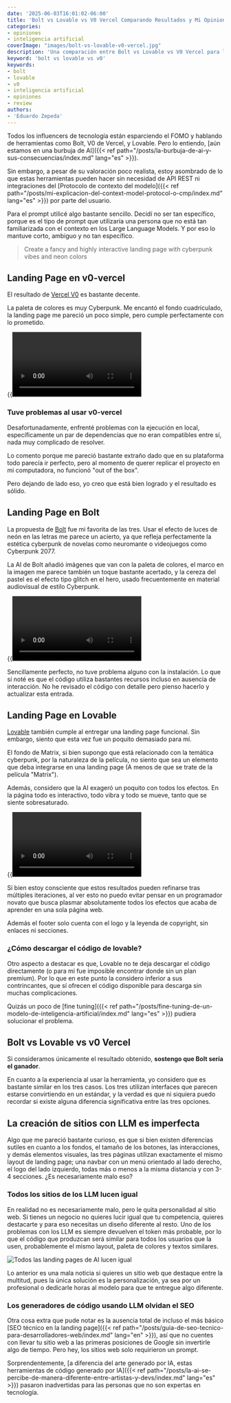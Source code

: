 ```yaml
---
date: '2025-06-03T16:01:02-06:00'
title: 'Bolt vs Lovable vs V0 Vercel Comparando Resultados y Mi Opinion'
categories:
- opiniones
- inteligencia artificial
coverImage: "images/bolt-vs-lovable-v0-vercel.jpg"
description: 'Una comparación entre Bolt vs Lovable vs V0 Vercel para la creación de landing pages, ventajas, desventajas, carencias y mi opinión del ganador'
keyword: 'bolt vs lovable vs v0'
keywords:
- bolt
- lovable
- v0
- inteligencia artificial
- opiniones
- review
authors:
- 'Eduardo Zepeda'
---
```


Todos los influencers de tecnología están esparciendo el FOMO y hablando de herramientas como Bolt, V0 de Vercel, y Lovable. Pero lo entiendo, [aún estamos en una burbuja de AI]({{< ref path="/posts/la-burbuja-de-ai-y-sus-consecuencias/index.md" lang="es" >}}). 

Sin embargo, a pesar de su valoración poco realista, estoy asombrado de lo que estas herramientas pueden hacer sin necesidad de API REST ni integraciones del [Protocolo de contexto del modelo]({{< ref path="/posts/mi-explicacion-del-context-model-protocol-o-cmp/index.md" lang="es" >}}) por parte del usuario. 

Para el prompt utilicé algo bastante sencillo. Decidí no ser tan específico, porque es el tipo de prompt que utilizaría una persona que no está tan familiarizada con el contexto en los Large Language Models. Y por eso lo mantuve corto, ambiguo y no tan específico.

> Create a fancy and highly interactive landing page with cyberpunk vibes and neon colors

## Landing Page en v0-vercel

El resultado de [Vercel V0](https://v0.dev/#?) es bastante decente. 

La paleta de colores es muy Cyberpunk. Me encantó el fondo cuadriculado, la landing page me pareció un poco simple, pero cumple perfectamente con lo prometido.

{{<video src="https://res.cloudinary.com/dwrscezd2/video/upload/v1752634111/coffee-bytes/v0_0_5mb_gkrgvn.mp4">}}

### Tuve problemas al usar v0-vercel

Desafortunadamente, enfrenté problemas con la ejecución en local, específicamente un par de dependencias que no eran compatibles entre sí, nada muy complicado de resolver. 

Lo comento porque me pareció bastante extraño dado que en su plataforma todo parecía ir perfecto, pero al momento de querer replicar el proyecto en mi computadora, no funcionó "out of the box".

Pero dejando de lado eso, yo creo que está bien logrado y el resultado es sólido. 

## Landing Page en Bolt

La propuesta de [Bolt](https://bolt.new/#?) fue mi favorita de las tres. Usar el efecto de luces de neón en las letras me parece un acierto, ya que refleja perfectamente la estética cyberpunk de novelas como neuromante o videojuegos como Cyberpunk 2077. 

La AI de Bolt añadió imágenes que van con la paleta de colores, el marco en la imagen me parece también un toque bastante acertado, y la cereza del pastel es el efecto tipo glitch en el hero, usado frecuentemente en material audiovisual de estilo Cyberpunk. 

{{<video src="https://res.cloudinary.com/dwrscezd2/video/upload/v1752633837/coffee-bytes/bolt_d6pbio_05mb_bsyje5.mp4">}}

Sencillamente perfecto, no tuve problema alguno con la instalación. Lo que sí noté es que el código utiliza bastantes recursos incluso en ausencia de interacción. No he revisado el código con detalle pero pienso hacerlo y actualizar esta entrada.

## Landing Page en Lovable

[Lovable](https://lovable.dev/#?) también cumple al entregar una landing page funcional. Sin embargo, siento que esta vez fue un poquito demasiado para mí. 

El fondo de Matrix, si bien supongo que está relacionado con la temática cyberpunk, por la naturaleza de la película, no siento que sea un elemento que deba integrarse en una landing page (A menos de que se trate de la película "Matrix").

Además, considero que la AI exageró un poquito con todos los efectos. En la página todo es interactivo, todo vibra y todo se mueve, tanto que se siente sobresaturado.

{{<video src="https://res.cloudinary.com/dwrscezd2/video/upload/v1752633780/coffee-bytes/lovable_no_sound_aokgmp_0_5mb_k12z7k.mp4">}}

Si bien estoy consciente que estos resultados pueden refinarse tras múltiples iteraciones, al ver esto no puedo evitar pensar en un programador novato que busca plasmar absolutamente todos los efectos que acaba de aprender en una sola página web.

Además el footer solo cuenta con el logo y la leyenda de copyright, sin enlaces ni secciones.

### ¿Cómo descargar el código de lovable?

Otro aspecto a destacar es que, Lovable no te deja descargar el código directamente (o para mi fue imposible encontrar donde sin un plan premium). Por lo que en este punto la considero inferior a sus contrincantes, que sí ofrecen el código disponible para descarga sin muchas complicaciones.

Quizás un poco de [fine tuning]({{< ref path="/posts/fine-tuning-de-un-modelo-de-inteligencia-artificial/index.md" lang="es" >}}) pudiera solucionar el problema.

## Bolt vs Lovable vs v0 Vercel

Si consideramos únicamente el resultado obtenido, **sostengo que Bolt sería el ganador**. 

En cuanto a la experiencia al usar la herramienta, yo considero que es bastante similar en los tres casos. Los tres utilizan interfaces que parecen estarse convirtiendo en un estándar, y la verdad es que ni siquiera puedo recordar si existe alguna diferencia significativa entre las tres opciones.

## La creación de sitios con LLM es imperfecta

Algo que me pareció bastante curioso, es que si bien existen diferencias sutiles en cuanto a los fondos, el tamaño de los botones, las interacciones, y demás elementos visuales, las tres páginas utilizan exactamente el mismo layout de landing page; una navbar con un menú orientado al lado derecho, el logo del lado izquierdo, todas más o menos a la misma distancia y con 3-4 secciones. ¿Es necesariamente malo eso?

### Todos los sitios de los LLM lucen igual

En realidad no es necesariamente malo, pero le quita personalidad al sitio web. Si tienes un negocio no quieres lucir igual que tu competencia, quieres destacarte y para eso necesitas un diseño diferente al resto. Uno de los problemas con los LLM es siempre devuelven el token más probable, por lo que el código que produzcan será similar para todos los usuarios que la usen, probablemente el mismo layout, paleta de colores y textos similares. 

![Todos las landing pages de AI lucen igual](https://res.cloudinary.com/dwrscezd2/image/upload/v1752184598/coffee-bytes/ai-layout-landing_nsyj1p.png)

Lo anterior es una mala noticia si quieres un sitio web que destaque entre la multitud, pues la única solución es la personalización, ya sea por un profesional o dedicarle horas al modelo para que te entregue algo diferente.

### Los generadores de código usando LLM olvidan el SEO

Otra cosa extra que pude notar es la ausencia total de incluso el más básico [SEO técnico en la landing page]({{< ref path="/posts/guia-de-seo-tecnico-para-desarrolladores-web/index.md" lang="en" >}}), así que no cuentes con llevar tu sitio web a las primeras posiciones de Google sin invertirle algo de tiempo. Pero hey, los sitios web solo requirieron un prompt.

Sorprendentemente, [a diferencia del arte generado por IA, estas herramientas de código generado por IA]({{< ref path="/posts/la-ai-se-percibe-de-manera-diferente-entre-artistas-y-devs/index.md" lang="es" >}}) pasaron inadvertidas para las personas que no son expertas en tecnología.